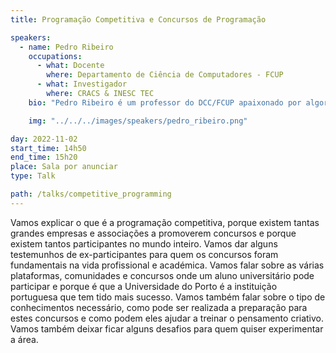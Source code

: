 ```yaml
---
title: Programação Competitiva e Concursos de Programação

speakers:
  - name: Pedro Ribeiro
    occupations:
      - what: Docente
        where: Departamento de Ciência de Computadores - FCUP
      - what: Investigador
        where: CRACS & INESC TEC
    bio: "Pedro Ribeiro é um professor do DCC/FCUP apaixonado por algoritmos e pelo seu ensino e divulgação. Enquanto aluno representou com muito sucesso Portugal e a Universidade do Porto nos mais variados concursos de programação nacionais e internacionais. Agora é o principal responsável pelas Olimpíadas Nacionais de Informática, pela edição portuguesa do Bebras - Desafio Internacional de Pensamento Computacional e pela participação das equipas da FCUP em vários concursos de programação, estando envolvido a todos os níveis, desde o científico (ex: é o autor de mais de 100 problemas usados em concursos oficiais) ao organizacional (ex: há mais de 15 anos que organiza a final nacional das Olimpíadas no DCC/FCUP e que lidera a comitiva portuguesa nas Olimpíadas Internacionais)."

    img: "../../../images/speakers/pedro_ribeiro.png"

day: 2022-11-02
start_time: 14h50
end_time: 15h20
place: Sala por anunciar
type: Talk

path: /talks/competitive_programming
---
```


Vamos explicar o que é a programação competitiva, porque existem tantas
grandes empresas e associações a promoverem concursos e porque existem
tantos participantes no mundo inteiro. Vamos dar alguns testemunhos de
ex-participantes para quem os concursos foram fundamentais na vida
profissional e académica. Vamos falar sobre as várias plataformas,
comunidades e concursos onde um aluno universitário pode participar e
porque é que a Universidade do Porto é a instituição portuguesa que tem
tido mais sucesso. Vamos também falar sobre o tipo de conhecimentos
necessário, como pode ser realizada a preparação para estes concursos e
como podem eles ajudar a treinar o pensamento criativo. Vamos também
deixar ficar alguns desafios para quem quiser experimentar a área.

